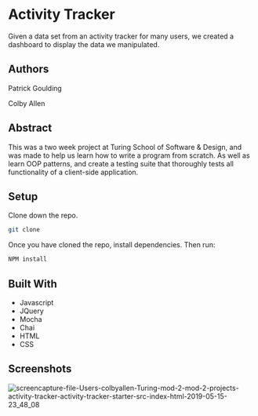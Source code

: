 # Activity Tracker 

Given a data set from an activity tracker for many users, we created a dashboard to display the data we manipulated.

## Authors

Patrick Goulding

Colby Allen

## Abstract

This was a two week project at Turing School of Software & Design, and was made to help us learn how to write a program from scratch. As well as learn OOP patterns, and create a testing suite that thoroughly tests all functionality of a client-side application.

## Setup

Clone down the repo.

```bash
git clone
```

Once you have cloned the repo, install dependencies. Then run:

```bash
NPM install
```

## Built With
- Javascript
- JQuery
- Mocha
- Chai
- HTML
- CSS


## Screenshots

![screencapture-file-Users-colbyallen-Turing-mod-2-mod-2-projects-activity-tracker-activity-tracker-starter-src-index-html-2019-05-15-23_48_08](https://user-images.githubusercontent.com/43159025/57829489-5c496d00-776c-11e9-8986-2507227b12d0.png)

